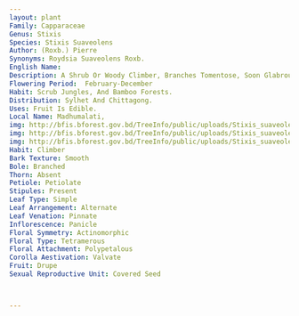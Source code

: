 ```yaml
---
layout: plant
Family: Capparaceae
Genus: Stixis
Species: Stixis Suaveolens
Author: (Roxb.) Pierre
Synonyms: Roydsia Suaveolens Roxb.
English Name: 
Description: A Shrub Or Woody Climber, Branches Tomentose, Soon Glabrous, Reddish-brown And Shining. Leaves 10-30 Ã— 4-15 Cm, Elliptic, Oblong, Obovate Or Oblong-lanceolate, Coriaceous, Glossy, Dark Green Above, Pale Green Below, Base Obtuse, Rounded Or Subcordate, Apex Acuminate With 5-15 Mm Long Acumen, Lateral Nerves 5-12 Pairs, Prominent, Petioles 1.5-4.0 Cm Long. Inflorescence Axillary Or Terminal Sturdy Panicles, 15-30 Cm Long, Velvety Pubescent, Bracts Linear, 2-4 Mm Long, Tomentose. Flowers Pale Yellow Or Greenish-yellow, Fragrant, 12-18 Mm Across, Pedicels Equalling The Bracts In Length, Torus C 2.5 Mm Across. Sepals 5-6 Ã— 2.0-2.5 Mm, Elliptic-oblong, Coriaceous, Olive-green, Pubescent, Reflexed At Maturity. Androgynophore Glabrous, C 2 Mm Long. Stamens 38 To Numerous, Filaments 5-6 Mm Long, Glabrous, Anthers Orange-yellow. Gynophore 5-10 Mm Long, Hairy, Slightly Elongating In Fruits. Ovary 2.0-2.5 Ã— 1.6-1.8 Mm, Glabrous, Ellipsoid, Styles 3 (or 4), C 1 Mm Long. Fruit A Drupe, 2.5-6.0 Ã— 2-4 Cm, Ellipsoid Or Obovoid, Orange-brown, Scurfy, Lenticellate, 3-valved, Fruit Wall 4-5 Mm Thick, Spongy, Covered With Whitish Warts, Stipes 5-13 Mm Long. Seed Solitary, 1.6-2.0 Ã— 1.0-1.2 Cm, Ovoid, Pulp Yellow, Aromatic, Sweet.
Flowering Period:  February-December
Habit: Scrub Jungles, And Bamboo Forests.
Distribution: Sylhet And Chittagong.
Uses: Fruit Is Edible.
Local Name: Madhumalati, 
img: http://bfis.bforest.gov.bd/TreeInfo/public/uploads/Stixis_suaveolens.jpg
img: http://bfis.bforest.gov.bd/TreeInfo/public/uploads/Stixis_suaveolens1.jpg
img: http://bfis.bforest.gov.bd/TreeInfo/public/uploads/Stixis_suaveolens2.JPG
Habit: Climber
Bark Texture: Smooth
Bole: Branched
Thorn: Absent
Petiole: Petiolate
Stipules: Present
Leaf Type: Simple
Leaf Arrangement: Alternate
Leaf Venation: Pinnate
Inflorescence: Panicle
Floral Symmetry: Actinomorphic
Floral Type: Tetramerous
Floral Attachment: Polypetalous
Corolla Aestivation: Valvate
Fruit: Drupe
Sexual Reproductive Unit: Covered Seed



---
```


